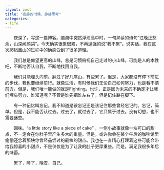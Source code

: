 ```yaml
---
layout: post
title: "夜静的时候，静静思考"
categories:
- life
---
```



&emsp;&emsp;夜深了，写这一篇博客。脑海中突然浮现高中时，一句熟读的诗句“江晚正愁余，山深闻鹧鸪”。今天确实很累很累，不再逞强的说“我不累”。说实话，我在这次爬凤凰山的过程中的确感受到了很多道理。

&emsp;&emsp;我们总是仰望更高的山峰，总是习惯俯视自己走过的小山峰。可能是人的本性吧，不断地否认自我，不断地找回自我。

&emsp;&emsp;我们只能埋头向前。翻过了好几座山，有些累了。但是，大家都没有停下前进的步伐，我也要继续前行。就像生活，有时候我们无论自己如何努力，也是看不清前方。但是，我们唯一能做的就是Fighting。也许，正是因为未来的不确定才让我们埋头努力，谁知道呢？不管是谁先把谁左右了，但是记住路在脚下。

&emsp;&emsp;有一种记忆叫忘记。我不知道是该忘记还是该记住那些曾经忘记的。忘记，简单。但是，我不能否认过去。过去了，就过去了，它只属于过去。没有幻想，也不需要迷恋。

&emsp;&emsp;回味。“a little story like a piece of cake” ，一侧小故事就像一块可口的甜点，不一定会在你肚子里产生多大的重量。但是，或许你会在某个午后的咖啡馆里偷偷还念着那块你曾经品尝过的最棒的甜点。我也在一直精心打理着这些可能会带给我惊喜的小甜点，不是仅仅是为了让我的肚子更厚重些。而是，满足我很多年后的味蕾。

&emsp;&emsp;累了，睡了，晚安，自己。